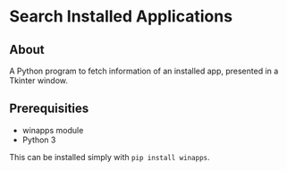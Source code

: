 # Search Installed Applications

## About

A Python program to fetch information of an installed app, presented in a Tkinter window.

## Prerequisities 

- winapps module
- Python 3

This can be installed simply with `pip install winapps`.
